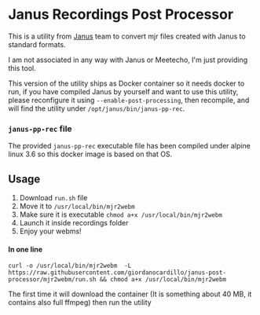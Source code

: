 # Janus Recordings Post Processor

This is a utility from [Janus](https://janus.conf.meetecho.com/) team to convert mjr files created with Janus to standard formats.

I am not associated in any way with Janus or Meetecho, I'm just providing this tool.

This version of the utility ships as Docker container so it needs docker to run, if you have compiled Janus by yourself and want to use this utility,
please reconfigure it using `--enable-post-processing`, then recompile, and will find the utility under `/opt/janus/bin/janus-pp-rec`.

### `janus-pp-rec` file

The provided `janus-pp-rec` executable file has been compiled under alpine linux 3.6 so this docker image is based on that OS.
 
## Usage

1. Download `run.sh` file
2. Move it to `/usr/local/bin/mjr2webm`
3. Make sure it is executable `chmod a+x /usr/local/bin/mjr2webm`
4. Launch it inside recordings folder
5. Enjoy your webms! 

#### In one line 

```
curl -o /usr/local/bin/mjr2webm  -L https://raw.githubusercontent.com/giordanocardillo/janus-post-processor/mjr2webm/run.sh && chmod a+x /usr/local/bin/mjr2webm
```


The first time it will download the container (It is something about 40 MB, it contains also full ffmpeg) then run the utility

